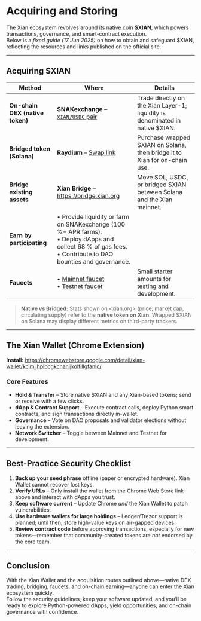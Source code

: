 # Acquiring and Storing

The Xian ecosystem revolves around its native coin **$XIAN**, which powers transactions, governance, and smart-contract execution.  
Below is a *fixed guide (17 Jun 2025)* on how to obtain and safeguard $XIAN, reflecting the resources and links published on the official site.

---

## **Acquiring $XIAN**

| Method | Where | Details |
|--------|-------|---------|
| **On-chain DEX (native token)** | **SNAKexchange** – [`XIAN/USDC` pair](https://snakexchange.org/pairs/) | Trade directly on the Xian Layer-1; liquidity is denominated in native $XIAN. |
| **Bridged token (Solana)** | **Raydium** – [Swap link](https://raydium.io/swap/?inputMint=sol&outputMint=GnaXkbmMV1zGK6bRCQnM9Jd6Jv2Hjw5b2PFVBaKEE5At) | Purchase wrapped $XIAN on Solana, then bridge it to Xian for on-chain use. |
| **Bridge existing assets** | **Xian Bridge** – <https://bridge.xian.org> | Move SOL, USDC, or bridged $XIAN between Solana and the Xian mainnet. |
| **Earn by participating** | • Provide liquidity or farm on SNAKexchange (100 %+ APR farms).<br>• Deploy dApps and collect 68 % of gas fees.<br>• Contribute to DAO bounties and governance. |
| **Faucets** | • [Mainnet faucet](https://xian-faucet-mainnet.poc.workers.dev/)<br>• [Testnet faucet](https://xian-faucet.poc.workers.dev/) | Small starter amounts for testing and development. |

> **Native vs Bridged:** Stats shown on <xian.org> (price, market cap, circulating supply) refer to the **native token on Xian**. Wrapped $XIAN on Solana may display different metrics on third-party trackers.

---

## **The Xian Wallet (Chrome Extension)**

**Install:** <https://chromewebstore.google.com/detail/xian-wallet/kcimjjhplbcgkcnanijkolfillgfanlc/>

### Core Features
* **Hold & Transfer** – Store native $XIAN and any Xian-based tokens; send or receive with a few clicks.  
* **dApp & Contract Support** – Execute contract calls, deploy Python smart contracts, and sign transactions directly in-wallet.  
* **Governance** – Vote on DAO proposals and validator elections without leaving the extension.  
* **Network Switcher** – Toggle between Mainnet and Testnet for development.

---

## **Best-Practice Security Checklist**

1. **Back up your seed phrase** offline (paper or encrypted hardware). Xian Wallet cannot recover lost keys.  
2. **Verify URLs** – Only install the wallet from the Chrome Web Store link above and interact with dApps you trust.  
3. **Keep software current** – Update Chrome *and* the Xian Wallet to patch vulnerabilities.  
4. **Use hardware wallets for large holdings** – Ledger/Trezor support is planned; until then, store high-value keys on air-gapped devices.  
5. **Review contract code** before approving transactions, especially for new tokens—remember that community-created tokens are *not* endorsed by the core team.

---

## Conclusion

With the Xian Wallet and the acquisition routes outlined above—native DEX trading, bridging, faucets, and on-chain earning—anyone can enter the Xian ecosystem quickly.  
Follow the security guidelines, keep your software updated, and you’ll be ready to explore Python-powered dApps, yield opportunities, and on-chain governance with confidence.
